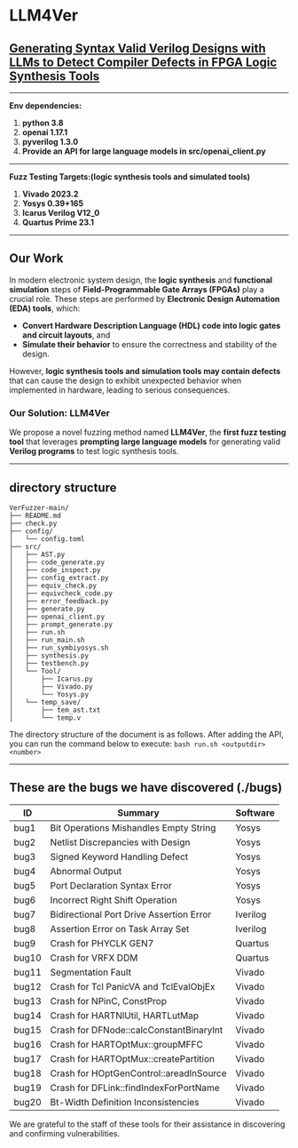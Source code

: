# LLM4Ver
## [Generating Syntax Valid Verilog Designs with LLMs to Detect Compiler Defects in FPGA Logic Synthesis Tools](https://github.com/Noah-S-E/LLM4Ver)

***
**Env dependencies:**
1. **python 3.8**
2. **openai 1.17.1**
3. **pyverilog 1.3.0**
4. **Provide an API for large language models in src/openai_client.py**

***
**Fuzz Testing Targets:(logic synthesis tools and simulated tools)**
1. **Vivado 2023.2**
2. **Yosys 0.39+165**
3. **Icarus Verilog V12_0**
4. **Quartus Prime 23.1**
***

## Our Work

In modern electronic system design, the **logic synthesis** and **functional simulation** steps of **Field-Programmable Gate Arrays (FPGAs)** play a crucial role. These steps are performed by **Electronic Design Automation (EDA) tools**, which:

- **Convert Hardware Description Language (HDL) code into logic gates and circuit layouts**, and
- **Simulate their behavior** to ensure the correctness and stability of the design.

However, **logic synthesis tools and simulation tools may contain defects** that can cause the design to exhibit unexpected behavior when implemented in hardware, leading to serious consequences.

### Our Solution: **LLM4Ver**

We propose a novel fuzzing method named **LLM4Ver**, the **first fuzz testing tool** that leverages **prompting large language models** for generating valid **Verilog programs** to test logic synthesis tools.


***
## directory structure
```
VerFuzzer-main/
├── README.md
├── check.py
├── config/
│   └── config.toml
├── src/
│   ├── AST.py
│   ├── code_generate.py
│   ├── code_inspect.py
│   ├── config_extract.py
│   ├── equiv_check.py
│   ├── equivcheck_code.py
│   ├── error_feedback.py
│   ├── generate.py
│   ├── openai_client.py
│   ├── prompt_generate.py
│   ├── run.sh
│   ├── run_main.sh
│   ├── run_symbiyosys.sh
│   ├── synthesis.py
│   ├── testbench.py
│   └── Tool/
│       ├── Icarus.py
│       ├── Vivado.py
│       └── Yosys.py
│   └── temp_save/
│       ├── tem_ast.txt
│       └── temp.v
```

The directory structure of the document is as follows. After adding the API, you can run the command below to execute:
```bash run.sh <outputdir> <number>```
***
## These are the bugs we have discovered (./bugs)
| ID    | Summary                                                                     | Software |
|-------|-----------------------------------------------------------------------------|----------|
| bug1  | Bit Operations Mishandles Empty String                                      | Yosys    |
| bug2  | Netlist Discrepancies with Design                                           | Yosys    |
| bug3  | Signed Keyword Handling Defect                                              | Yosys    |
| bug4  | Abnormal Output                                                             | Yosys    |
| bug5  | Port Declaration Syntax Error                                               | Yosys    |
| bug6  | Incorrect Right Shift Operation                                             | Yosys    |
| bug7  | Bidirectional Port Drive Assertion Error                                    | Iverilog |
| bug8  | Assertion Error on Task Array Set                                           | Iverilog |
| bug9  | Crash for PHYCLK GEN7                                                       | Quartus  |
| bug10 | Crash for VRFX DDM                                                          | Quartus  |
| bug11 | Segmentation Fault                                                          | Vivado   |
| bug12 | Crash for Tcl PanicVA and TclEvalObjEx                                      | Vivado   |
| bug13 | Crash for NPinC, ConstProp                                                  | Vivado   |
| bug14 | Crash for HARTNlUtil, HARTLutMap                                            | Vivado   |
| bug15 | Crash for DFNode::calcConstantBinaryInt                                     | Vivado   |
| bug16 | Crash for HARTOptMux::groupMFFC                                             | Vivado   |
| bug17 | Crash for HARTOptMux::createPartition                                       | Vivado   |
| bug18 | Crash for HOptGenControl::areadInSource                                     | Vivado   |
| bug19 | Crash for DFLink::findIndexForPortName                                      | Vivado   |
| bug20 | Bt-Width Definition Inconsistencies                                         | Vivado   |

We are grateful to the staff of these tools for their assistance in discovering and confirming vulnerabilities.

